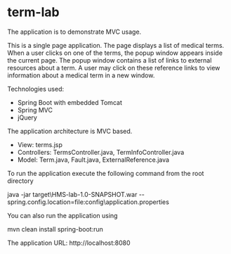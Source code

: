 # term-lab

The application is to demonstrate MVC usage.
 
This is a single page application. The page displays a list of medical terms. When a user clicks on one of the terms, the popup window appears inside the current page. 
The popup window contains a list of links to external resources about a term. A user may click on these reference links to view information about a medical term in a new window.

Technologies used: 
  - Spring Boot with embedded Tomcat
  - Spring MVC
  - jQuery

The application architecture is MVC based. 
  - View: terms.jsp
  - Controllers: TermsController.java, TermInfoController.java
  - Model: Term.java, Fault.java, ExternalReference.java 

To run the application execute the following command from the root directory

java -jar target\HMS-lab-1.0-SNAPSHOT.war --spring.config.location=file:config\application.properties

You can also run the application using

mvn clean install spring-boot:run

The application URL: http://localhost:8080
